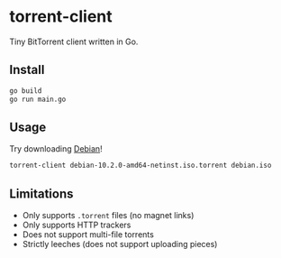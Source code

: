 # torrent-client

Tiny BitTorrent client written in Go. 
## Install

```sh
go build 
go run main.go
```

## Usage
Try downloading [Debian](https://cdimage.debian.org/debian-cd/current/amd64/bt-cd/#indexlist)!

```sh
torrent-client debian-10.2.0-amd64-netinst.iso.torrent debian.iso
```

## Limitations
* Only supports `.torrent` files (no magnet links)
* Only supports HTTP trackers
* Does not support multi-file torrents
* Strictly leeches (does not support uploading pieces)
